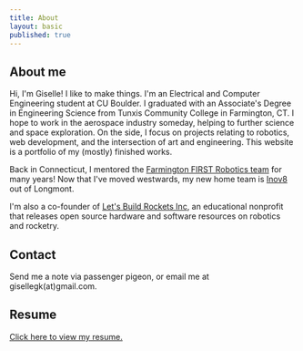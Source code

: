 ```yaml
---
title: About
layout: basic
published: true
---
```


## About me

Hi, I'm Giselle! I like to make things. I'm an Electrical and Computer Engineering student at CU Boulder. I graduated with an Associate's Degree in Engineering Science from Tunxis Community College in Farmington, CT. I hope to work in the aerospace industry someday, helping to further science and space exploration. On the side, I focus on projects relating to robotics, web development, and the intersection of art and engineering. This website is a portfolio of my (mostly) finished works.

Back in Connecticut, I mentored the [Farmington FIRST Robotics team](http://www.farmingtonrobotics.org/) for many years! Now that I've moved westwards, my new home team is [Inov8](https://www.thebluealliance.com/team/7891/) out of Longmont. 

I'm also a co-founder of [Let's Build Rockets Inc](http://www.letsbuildrockets.org/), an educational nonprofit that releases open source hardware and software resources on robotics and rocketry.

## Contact

Send me a note via passenger pigeon, or email me at gisellegk(at)gmail.com.

## Resume
[Click here to view my resume.]({{site.url}}/assets/files/GiselleKooResume.pdf)
